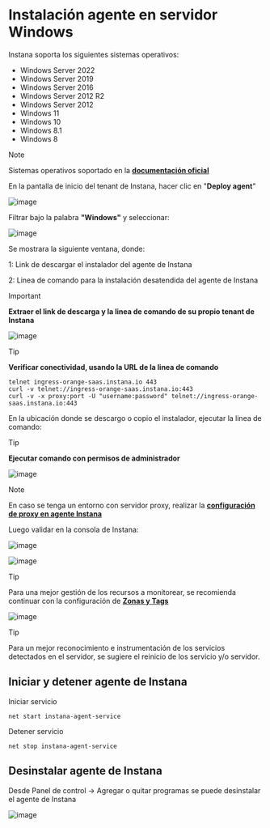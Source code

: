 # Instalación agente en servidor Windows

Instana soporta los siguientes sistemas operativos:
- Windows Server 2022
- Windows Server 2019
- Windows Server 2016
- Windows Server 2012 R2
- Windows Server 2012
- Windows 11
- Windows 10
- Windows 8.1
- Windows 8

> [!NOTE]
> Sistemas operativos soportado en la **[documentación oficial](https://www.ibm.com/docs/en/instana-observability/current?topic=agents-installing-windows#supported-operating-systems-and-platform-architectures)**

En la pantalla de inicio del tenant de Instana, hacer clic en "**Deploy agent**"

![image](https://github.com/user-attachments/assets/8a0c2b7b-2956-44ee-aa79-81195d4c3a5b)

Filtrar bajo la palabra **"Windows"** y seleccionar:

![image](https://github.com/user-attachments/assets/59b45a62-2299-4c76-93dc-0fe009a42e47)

Se mostrara la siguiente ventana, donde:

1: Link de descargar el instalador del agente de Instana

2: Linea de comando para la instalación desatendida del agente de Instana

> [!IMPORTANT]
>**Extraer el link de descarga y la linea de comando de su propio tenant de Instana**

![image](https://github.com/user-attachments/assets/c325cb5d-5a7d-4708-8257-2714a858a0ca)

> [!TIP]
>**Verificar conectividad, usando la URL de la linea de comando**
```
telnet ingress-orange-saas.instana.io 443
curl -v telnet://ingress-orange-saas.instana.io:443
curl -v -x proxy:port -U "username:password" telnet://ingress-orange-saas.instana.io:443
```


En la ubicación donde se descargo o copio el instalador, ejecutar la linea de comando:

> [!TIP]
>**Ejecutar comando con permisos de administrador**

![image](https://github.com/user-attachments/assets/a2fdcfdd-7deb-4538-ad71-939acfe2eeea)

> [!NOTE]
> En caso se tenga un entorno con servidor proxy, realizar la **[configuración de proxy en agente Instana](https://github.com/Mainsoft-SA/Instana/blob/main/proxy_agent/readme.md#3-configuraci%C3%B3n-de-proxy-en-agente-instana)**

Luego validar en la consola de Instana:

![image](https://github.com/user-attachments/assets/f9eba09c-1532-41f5-97fe-bd584b871949)

![image](https://github.com/user-attachments/assets/1a980a1e-c921-4f17-9674-0dd02f86203c)


> [!TIP]
> Para una mejor gestión de los recursos a monitorear, se recomienda continuar con la configuración de **[Zonas y Tags](https://github.com/Mainsoft-SA/Instana/blob/main/agente/zona%26tag.md)**
> 
> ![image](https://github.com/user-attachments/assets/d4265a10-4698-4c0a-aea9-dd206392193f)

> [!TIP]
> Para un mejor reconocimiento e instrumentación de los servicios detectados en el servidor, se sugiere el reinicio de los servicio y/o servidor.

## Iniciar y detener agente de Instana

Iniciar servicio
```
net start instana-agent-service
```

Detener servicio
```
net stop instana-agent-service
```

## Desinstalar agente de Instana

Desde Panel de control -> Agregar o quitar programas se puede desinstalar el agente de Instana

![image](https://github.com/user-attachments/assets/fad2524a-1287-43d0-937e-35d71b16dbde)


